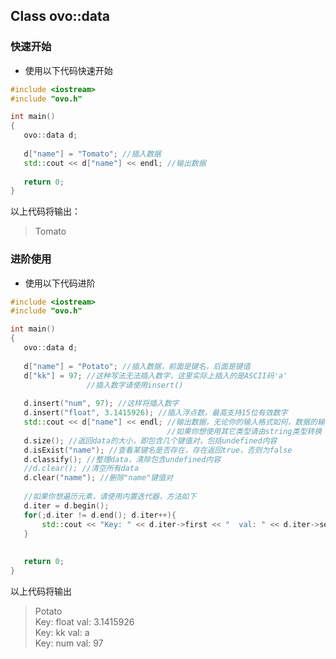 ## Class ovo::data

### 快速开始
 - 使用以下代码快速开始
 ````C++
 #include <iostream>
 #include "ovo.h"
 
 int main()
 {
    ovo::data d;
    
    d["name"] = "Tomato"; //插入数据
    std::cout << d["name"] << endl; //输出数据
    
    return 0;
 }
 ````
以上代码将输出：
 > Tomato<br/>
 
 ### 进阶使用
 - 使用以下代码进阶
 ````C++
 #include <iostream>
 #include "ovo.h"
 
 int main()
 {
    ovo::data d;
    
    d["name"] = "Potato"; //插入数据，前面是键名，后面是键值
    d["kk"] = 97; //这种写法无法插入数字，这里实际上插入的是ASCII码'a'
                  //插入数字请使用insert()
                  
    d.insert("num", 97); //这样将插入数字
    d.insert("float", 3.1415926); //插入浮点数，最高支持15位有效数字
    std::cout << d["name"] << endl; //输出数据，无论你的输入格式如何，数据的输出格式将是string
                                    //如果你想使用其它类型请由string类型转换
    d.size(); //返回data的大小，即包含几个键值对，包括undefined内容
    d.isExist("name"); //查看某键名是否存在，存在返回true，否则为false
    d.classify(); //整理data，清除包含undefined内容
    //d.clear(); //清空所有data
    d.clear("name"); //删除"name"键值对
    
    //如果你想遍历元素，请使用内置迭代器，方法如下
    d.iter = d.begin();
    for(;d.iter != d.end(); d.iter++){
        std::cout << "Key: " << d.iter->first << "  val: " << d.iter->second << endl;
    }
    
    
    return 0;
 }
 ````
 以上代码将输出
 > Potato<br/>
 > Key: float  val: 3.1415926<br/>
 > Key: kk  val: a<br/>
 > Key: num  val: 97<br/>
